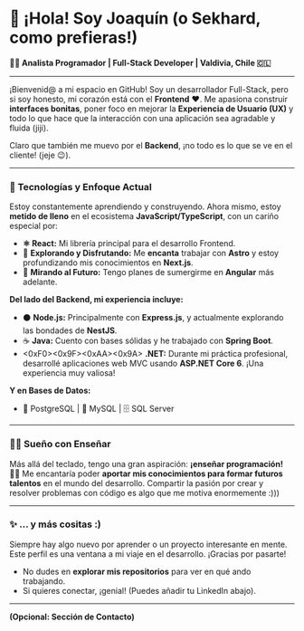 # 👋 ¡Hola! Soy Joaquín (o Sekhard, como prefieras!)

**👨‍💻 Analista Programador | Full-Stack Developer | Valdivia, Chile 🇨🇱**

---

¡Bienvenid@ a mi espacio en GitHub! Soy un desarrollador Full-Stack, pero si soy honesto, mi corazón está con el **Frontend** ❤️. Me apasiona construir **interfaces bonitas**, poner foco en mejorar la **Experiencia de Usuario (UX)** y todo lo que hace que la interacción con una aplicación sea agradable y fluida (jiji).

Claro que también me muevo por el **Backend**, ¡no todo es lo que se ve en el cliente! (jeje 😉).

---

### 🚀 Tecnologías y Enfoque Actual

Estoy constantemente aprendiendo y construyendo. Ahora mismo, estoy **metido de lleno** en el ecosistema **JavaScript/TypeScript**, con un cariño especial por:

* **⚛️ React:** Mi librería principal para el desarrollo Frontend.
* 🚀 **Explorando y Disfrutando:** Me **encanta** trabajar con **Astro** y estoy profundizando mis conocimientos en **Next.js**.
* 🔮 **Mirando al Futuro:** Tengo planes de sumergirme en **Angular** más adelante.

**Del lado del Backend, mi experiencia incluye:**

* ⚫️ **Node.js:** Principalmente con **Express.js**, y actualmente explorando las bondades de **NestJS**.
* ☕️ **Java:** Cuento con bases sólidas y he trabajado con **Spring Boot**.
* <0xF0><0x9F><0xAA><0x9A> **.NET:** Durante mi práctica profesional, desarrollé aplicaciones web MVC usando **ASP.NET Core 6**. ¡Una experiencia muy valiosa!

**Y en Bases de Datos:**

* 🐘 PostgreSQL | 🐬 MySQL | 🗄️ SQL Server

---

### 👨‍🏫 Sueño con Enseñar

Más allá del teclado, tengo una gran aspiración: **¡enseñar programación!** 👨‍🏫 Me encantaría poder **aportar mis conocimientos para formar futuros talentos** en el mundo del desarrollo. Compartir la pasión por crear y resolver problemas con código es algo que me motiva enormemente :)))

---

### ✨ ... y más cositas :)

Siempre hay algo nuevo por aprender o un proyecto interesante en mente. Este perfil es una ventana a mi viaje en el desarrollo. ¡Gracias por pasarte!

* No dudes en **explorar mis repositorios** para ver en qué ando trabajando.
* Si quieres conectar, ¡genial! (Puedes añadir tu LinkedIn abajo).

---

**(Opcional: Sección de Contacto)**
